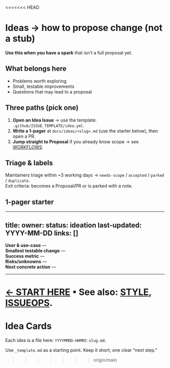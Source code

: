 <<<<<<< HEAD
# Ideas → how to propose change (not a stub)

**Use this when you have a spark** that isn’t a full proposal yet.

## What belongs here
- Problems worth exploring
- Small, testable improvements
- Questions that may lead to a proposal

## Three paths (pick one)
1. **Open an Idea Issue** → use the template: `.github/ISSUE_TEMPLATE/idea.yml`.
2. **Write a 1-pager** at `docs/ideas/<slug>.md` (use the starter below), then open a PR.
3. **Jump straight to Proposal** if you already know scope → see [WORKFLOWS](../WORKFLOWS.md).

## Triage & labels
Maintainers triage within ~3 working days → `needs-scope` / `accepted` / `parked` / `duplicate`.  
Exit criteria: becomes a Proposal/PR or is parked with a note.

## 1-pager starter
---
title: <short name>
owner: <github-handle>
status: ideation
last-updated: YYYY-MM-DD
links: []
---

**User & use-case** —  
**Smallest testable change** —  
**Success metric** —  
**Risks/unknowns** —  
**Next concrete action** —

---

[← START HERE](../START-HERE.md) • See also: [STYLE](../STYLE.md), [ISSUEOPS](../ISSUEOPS.md).
=======
# Idea Cards

Each idea is a file here: `YYYYMMDD-HHMMZ-slug.md`.

Use `_template.md` as a starting point. Keep it short; one clear “next step.”
>>>>>>> origin/main
